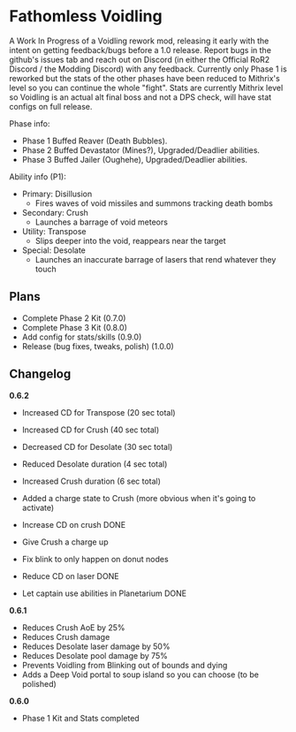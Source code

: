 # Fathomless Voidling

A Work In Progress of a Voidling rework mod, releasing it early with the intent on getting feedback/bugs before a 1.0 release. Report bugs in the github's issues tab and reach out on Discord (in either the Official RoR2 Discord / the Modding Discord) with any feedback. Currently only Phase 1 is reworked but the stats of the other phases have been reduced to Mithrix's level so you can continue the whole "fight". Stats are currently Mithrix level so Voidling is an actual alt final boss and not a DPS check, will have stat configs on full release.

Phase info:

- Phase 1 Buffed Reaver (Death Bubbles).
- Phase 2 Buffed Devastator (Mines?), Upgraded/Deadlier abilities.
- Phase 3 Buffed Jailer (Oughehe), Upgraded/Deadlier abilities.

Ability info (P1):

- Primary: Disillusion
  - Fires waves of void missiles and summons tracking death bombs
- Secondary: Crush
  - Launches a barrage of void meteors
- Utility: Transpose
  - Slips deeper into the void, reappears near the target
- Special: Desolate 
  - Launches an inaccurate barrage of lasers that rend whatever they touch

## Plans

- Complete Phase 2 Kit (0.7.0)
- Complete Phase 3 Kit (0.8.0)
- Add config for stats/skills (0.9.0)
- Release (bug fixes, tweaks, polish) (1.0.0)

## Changelog

**0.6.2**

- Increased CD for Transpose (20 sec total)
- Increased CD for Crush (40 sec total)
- Decreased CD for Desolate (30 sec total)
- Reduced Desolate duration (4 sec total)
- Increased Crush duration (6 sec total)
- Added a charge state to Crush (more obvious when it's going to activate)

- Increase CD on crush DONE
- Give Crush a charge up
- Fix blink to only happen on donut nodes
- Reduce CD on laser DONE
- Let captain use abilities in Planetarium DONE

**0.6.1**

- Reduces Crush AoE by 25%
- Reduces Crush damage
- Reduces Desolate laser damage by 50%
- Reduces Desolate pool damage by 75%
- Prevents Voidling from Blinking out of bounds and dying
- Adds a Deep Void portal to soup island so you can choose (to be polished)

**0.6.0**

- Phase 1 Kit and Stats completed
